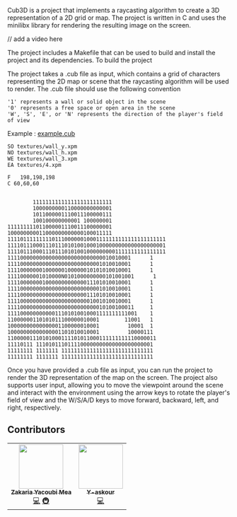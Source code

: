 Cub3D is a project that implements a raycasting algorithm to create a 3D representation of a 2D grid or map. The project is written in C and uses the minilibx library for rendering the resulting image on the screen.



// add a video here


The project includes a Makefile that can be used to build and install the project and its dependencies. To build  the project

The project takes a .cub file as input, which contains a grid of characters representing the 2D map or scene that the raycasting algorithm will be used to render. The .cub file should use the following convention


    '1' represents a wall or solid object in the scene
    '0' represents a free space or open area in the scene
    'W', 'S', 'E', or 'N' represents the direction of the player's field of view

Example : [example.cub](./map/younes.cub)

```
SO textures/wall_y.xpm
NO textures/wall_h.xpm
WE textures/wall_3.xpm
EA textures/4.xpm

F   198,198,198
C 60,60,60


        1111111111111111111111111
        1000000000110000000000001
        1011000001110011100000111
        100100000000001 100000001
111111111011000001110011100000001
100000000011000000000000100011111
11110111111111011100000010001111111111111111111111
11110111000111011101010010001000000000000000000001
11110111000111011101010010000000001111111111111111
111100000000000000000000000000010010001      1
111100000000000000000000000001010010001      1
111100000001000000100000010101010010001      1
11110000001010000N0101000000000101001001      1
111100000001000000000000011101010010001      1
111100000000000000000000000001010010001      1
111100000000000000000000011101010010001      1
111100000000000000000000001001010010001      1
1111000000000000000000000000010100100011     1
11110000000000011101010010001111111111001    1
11000000110101011100000010001        11001   1
10000000000000001100000010001         10001  1
10000000000000001101010010001         10000111
11000001110101000111101011000111111111110000011
11110111 1110101110111100000000000000000000001
11111111 1111111 11111111111111111111111111111
11111111 1111111 11111111111111111111111111111
```

Once you have provided a .cub file as input, you can run the project to render the 3D representation of the map on the screen. The project also supports user input, allowing you to move the viewpoint around the scene and interact with the environment using the arrow keys to rotate the player's field of view and the W/S/A/D keys to move forward, backward, left, and right, respectively.

## Contributors

<!-- ALL-CONTRIBUTORS-LIST:START - Do not remove or modify this section -->
<!-- prettier-ignore-start -->
<!-- markdownlint-disable -->
<table>
  <tr>
    <td align="center"><a href="https://github.com/YOPll"><img src="https://avatars.githubusercontent.com/u/49567393?v=4" width="100px;" alt=""/><br /><sub><b>Zakaria Yacoubi Mea</b></sub></a><br /><a href="YOPIIIIIIIII" title="Code">💻</a> <a href="#Cub3D Projection" title="Code">🚇</a></td>
    <td align="center"><a href="https://github.com/Y-askour"><img src="https://avatars.githubusercontent.com/u/66399701?v=4" width="100px;" alt=""/><br /><sub><b>Y-askour</b></sub></a><br /><a href="Y-askour" title="Code">💻</a></td>
  </tr>
</table>

<!-- markdownlint-enable -->
<!-- prettier-ignore-end -->
<!-- ALL-CONTRIBUTORS-LIST:END -->

